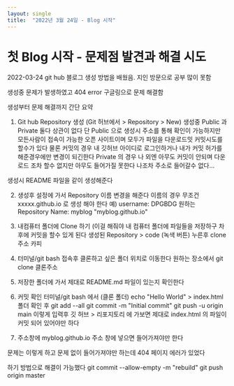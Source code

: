 ```yaml
---
layout: single
title:  "2022년 3월 24일 - Blog 시작"
---
```


# 첫 Blog 시작 - 문제점 발견과 해결 시도

2022-03-24
git hub 블로그 생성 방법을 배웠음.
지인 방문으로 공부 많이 못함

생성중 문제가 발생하였고 404 error 
구글링으로 문제 해결함

생성부터 문제 해결까지 간단 요약

1. Git hub Repository 생성
(Git 허브에서 > Repository > New)
생성중 Public 과 Private 둘다 상관이 없다
단 Public 으로 생성시 주소를 통해 확인이 가능하지만
모든사람이 접속이 가능한 오픈 사이트이며 
모두가 파일을 다운로드밋 커밋시도를 할수가 있다
물론 커밋의 경우 내 깃허브 아이디로 로그인하거나
내가 커밋 허가를 해준경우에만 변경이 되긴한다
Private 의 경우 나 외엔 아무도 커밋이 안되며 
다운로드 조차 할수 없지만
아무도 들어가질 못한다 
나조차 주소로 들어갈수 없다...

생성시 README 파일을 같이 생성해준다

2. 생성후 설정에 가서 
Repository 이름 변경을 해준다
이름의 경우 무조건 
xxxxx.github.io 
로 생성 해야 한다
예) 
username: DPGBDG
원하는 Repository Name: myblog
"myblog.github.io"

3. 내컴퓨터 폴더에 Clone 하기
(이걸 해줘야 내 컴퓨터 폴더에 파일들을 저장하구 차후에 커밋을 할수 있게 된다
생성된 Repository > code (녹색 버튼) 누른후 clone 주소 카피

4. 터미널/git bash 접속후 클론하고 싶은 폴더 위치로 이동한다
원하는 장소에서 
git clone 클론주소 

5. 저장한 폴더에 가서 제대로 README.md 파일이 있는지 확인한다

6. 커밋 확인
터미널/git bash 에서 (클론 폴더) 
echo "Hello World" > index.html
폴더 확인 후
git add --all
git commit -m "Initial commit"
git push -u origin main
이렇게 입력후 깃 허브 > 리포지토리 에 가보면 제대로 index.html 의 파일이 커밋 되어 있어야만 하다

7. 주소창에 
myblog.github.io 주소 창에 넣으면 들어가져야만 한다


문제는 이렇게 하고 문제 없이 들어가져야만 하는데
404 페이지 에러가 있었다

하기 방법으로 해결이 가능했다
git commit --allow-empty -m "rebuild"
git push origin master
